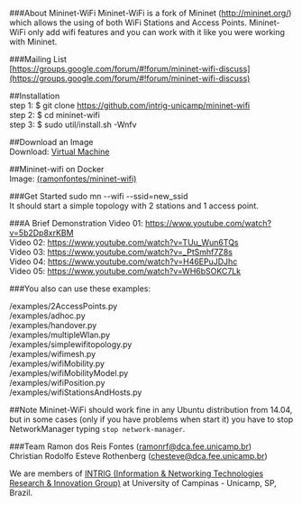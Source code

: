 ###About Mininet-WiFi
Mininet-WiFi is a fork of Mininet (http://mininet.org/) which allows the using of both WiFi Stations and Access Points. Mininet-WiFi only add wifi features and you can work with it like you were working with Mininet.          

###Mailing List  
[https://groups.google.com/forum/#!forum/mininet-wifi-discuss](https://groups.google.com/forum/#!forum/mininet-wifi-discuss)  
  
##Installation  
step 1: $ git clone https://github.com/intrig-unicamp/mininet-wifi  
step 2: $ cd mininet-wifi  
step 3: $ sudo util/install.sh -Wnfv      

##Download an Image  
Download: [Virtual Machine](http://intrig.dca.fee.unicamp.br/index.php/projects/projects.html)    

##Mininet-wifi on Docker  
Image: [(ramonfontes/mininet-wifi)](https://registry.hub.docker.com/u/ramonfontes/mininet-wifi/)      
  
###Get Started
sudo mn --wifi --ssid=new_ssid  
It should start a simple topology with 2 stations and 1 access point. 

###A Brief Demonstration
Video 01: https://www.youtube.com/watch?v=5b2Dp8xrKBM  
Video 02: https://www.youtube.com/watch?v=TUu_Wun6TQs  
Video 03: https://www.youtube.com/watch?v=_PtSmhf7Z8s  
Video 04: https://www.youtube.com/watch?v=H46EPuJDJhc  
Video 05: https://www.youtube.com/watch?v=WH6bSOKC7Lk  
  
###You also can use these examples:   

/examples/2AccessPoints.py  
/examples/adhoc.py  
/examples/handover.py  
/examples/multipleWlan.py  
/examples/simplewifitopology.py  
/examples/wifimesh.py  
/examples/wifiMobility.py  
/examples/wifiMobilityModel.py  
/examples/wifiPosition.py  
/examples/wifiStationsAndHosts.py  

##Note
Mininet-WiFi should work fine in any Ubuntu distribution from 14.04, but in some cases (only if you have problems when start it) you have to stop NetworkManager typing `stop network-manager`.  

###Team
Ramon dos Reis Fontes (ramonrf@dca.fee.unicamp.br)  
Christian Rodolfo Esteve Rothenberg (chesteve@dca.fee.unicamp.br)  

We are members of [INTRIG (Information & Networking Technologies Research & Innovation Group)](http://intrig.dca.fee.unicamp.br) at University of Campinas - Unicamp, SP, Brazil.


